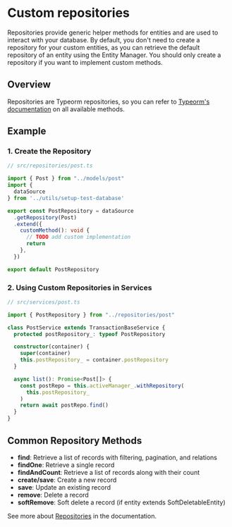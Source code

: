 # Custom repositories

Repositories provide generic helper methods for entities and are used to interact with your database. By default, you don't need to create a repository for your custom entities, as you can retrieve the default repository of an entity using the Entity Manager. You should only create a repository if you want to implement custom methods.

## Overview

Repositories are Typeorm repositories, so you can refer to [Typeorm's documentation](https://typeorm.io/repository-api) on all available methods.

## Example

### 1. Create the Repository

```ts
// src/repositories/post.ts

import { Post } from "../models/post"
import {
  dataSource
} from '../utils/setup-test-database'

export const PostRepository = dataSource
  .getRepository(Post)
  .extend({
    customMethod(): void {
      // TODO add custom implementation
      return
    },
  })

export default PostRepository
```

### 2. Using Custom Repositories in Services

```ts
// src/services/post.ts

import { PostRepository } from "../repositories/post"

class PostService extends TransactionBaseService {
  protected postRepository_: typeof PostRepository

  constructor(container) {
    super(container)
    this.postRepository_ = container.postRepository
  }

  async list(): Promise<Post[]> {
    const postRepo = this.activeManager_.withRepository(
      this.postRepository_
    )
    return await postRepo.find()
  }
}
```

## Common Repository Methods

- **find**: Retrieve a list of records with filtering, pagination, and relations
- **findOne**: Retrieve a single record
- **findAndCount**: Retrieve a list of records along with their count
- **create/save**: Create a new record
- **save**: Update an existing record
- **remove**: Delete a record
- **softRemove**: Soft delete a record (if entity extends SoftDeletableEntity)

See more about [Repositories](https://docs.medusajs.com/v1/development/entities/repositories) in the documentation. 